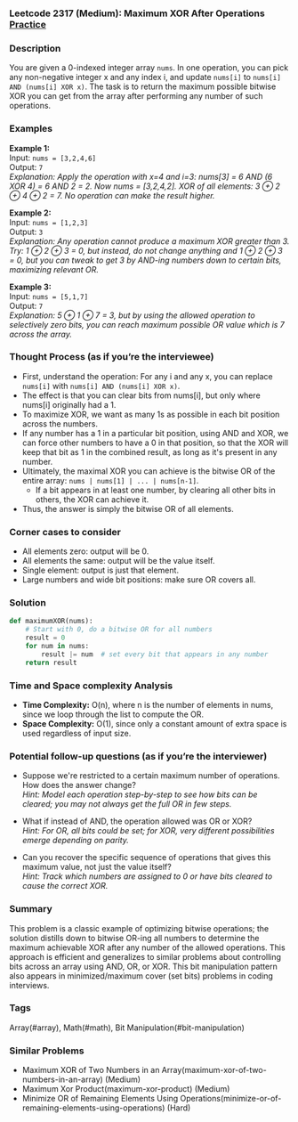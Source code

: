 ### Leetcode 2317 (Medium): Maximum XOR After Operations  [Practice](https://leetcode.com/problems/maximum-xor-after-operations)

### Description  
You are given a 0-indexed integer array `nums`. In one operation, you can pick any non-negative integer x and any index i, and update `nums[i]` to `nums[i] AND (nums[i] XOR x)`. The task is to return the maximum possible bitwise XOR you can get from the array after performing any number of such operations.

### Examples  

**Example 1:**  
Input: `nums = [3,2,4,6]`  
Output: `7`  
*Explanation: Apply the operation with x=4 and i=3: nums[3] = 6 AND (6 XOR 4) = 6 AND 2 = 2. Now nums = [3,2,4,2]. XOR of all elements: 3 ⊕ 2 ⊕ 4 ⊕ 2 = 7. No operation can make the result higher.*

**Example 2:**  
Input: `nums = [1,2,3]`  
Output: `3`  
*Explanation: Any operation cannot produce a maximum XOR greater than 3. Try: 1 ⊕ 2 ⊕ 3 = 0, but instead, do not change anything and 1 ⊕ 2 ⊕ 3 = 0, but you can tweak to get 3 by AND-ing numbers down to certain bits, maximizing relevant OR.*

**Example 3:**  
Input: `nums = [5,1,7]`  
Output: `7`  
*Explanation: 5 ⊕ 1 ⊕ 7 = 3, but by using the allowed operation to selectively zero bits, you can reach maximum possible OR value which is 7 across the array.*

### Thought Process (as if you’re the interviewee)  
- First, understand the operation: For any i and any x, you can replace `nums[i]` with `nums[i] AND (nums[i] XOR x)`.
- The effect is that you can clear bits from nums[i], but only where nums[i] originally had a 1.
- To maximize XOR, we want as many 1s as possible in each bit position across the numbers.
- If any number has a 1 in a particular bit position, using AND and XOR, we can force other numbers to have a 0 in that position, so that the XOR will keep that bit as 1 in the combined result, as long as it's present in any number.
- Ultimately, the maximal XOR you can achieve is the bitwise OR of the entire array: `nums | nums[1] | ... | nums[n-1]`.
  - If a bit appears in at least one number, by clearing all other bits in others, the XOR can achieve it.
- Thus, the answer is simply the bitwise OR of all elements.

### Corner cases to consider  
- All elements zero: output will be 0.
- All elements the same: output will be the value itself.
- Single element: output is just that element.
- Large numbers and wide bit positions: make sure OR covers all.

### Solution

```python
def maximumXOR(nums):
    # Start with 0, do a bitwise OR for all numbers
    result = 0
    for num in nums:
        result |= num  # set every bit that appears in any number
    return result
```

### Time and Space complexity Analysis  

- **Time Complexity:** O(n), where n is the number of elements in nums, since we loop through the list to compute the OR.
- **Space Complexity:** O(1), since only a constant amount of extra space is used regardless of input size.

### Potential follow-up questions (as if you’re the interviewer)  

- Suppose we're restricted to a certain maximum number of operations. How does the answer change?  
  *Hint: Model each operation step-by-step to see how bits can be cleared; you may not always get the full OR in few steps.*

- What if instead of AND, the operation allowed was OR or XOR?  
  *Hint: For OR, all bits could be set; for XOR, very different possibilities emerge depending on parity.*

- Can you recover the specific sequence of operations that gives this maximum value, not just the value itself?  
  *Hint: Track which numbers are assigned to 0 or have bits cleared to cause the correct XOR.*

### Summary
This problem is a classic example of optimizing bitwise operations; the solution distills down to bitwise OR-ing all numbers to determine the maximum achievable XOR after any number of the allowed operations. This approach is efficient and generalizes to similar problems about controlling bits across an array using AND, OR, or XOR. This bit manipulation pattern also appears in minimized/maximum cover (set bits) problems in coding interviews.

### Tags
Array(#array), Math(#math), Bit Manipulation(#bit-manipulation)

### Similar Problems
- Maximum XOR of Two Numbers in an Array(maximum-xor-of-two-numbers-in-an-array) (Medium)
- Maximum Xor Product(maximum-xor-product) (Medium)
- Minimize OR of Remaining Elements Using Operations(minimize-or-of-remaining-elements-using-operations) (Hard)